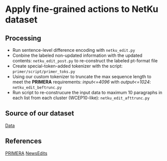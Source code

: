 # Apply fine-grained actions to NetKu dataset

## Processing 
- Run sentence-level difference encoding with `netku_edit.py`
- Conbine the labeled non-updated information with the updated contents: `netku_edit_post.py` to re-construct the labeled pt-format file
- Create special-token-added tokenizer with the script: `primer/script/primer_toks.py`
- Using our custom tokenizer to truncate the max sequence length to meet the **PRIMERA** requirements: *input<=4096* with *output<=1024*: `netku_edit_beftrunc.py`
- Run script to re-construcure the input data to maximum 10 paragraphs in each list from each cluster (WCEP10-like): `netku_edit_afttrunc.py`

## Source of our dataset
[Data](https://github.com/hhhuang/NetKu)

## References
[PRIMERA](https://github.com/allenai/PRIMER)
[NewsEdits](https://github.com/isi-nlp/NewsEdits)
